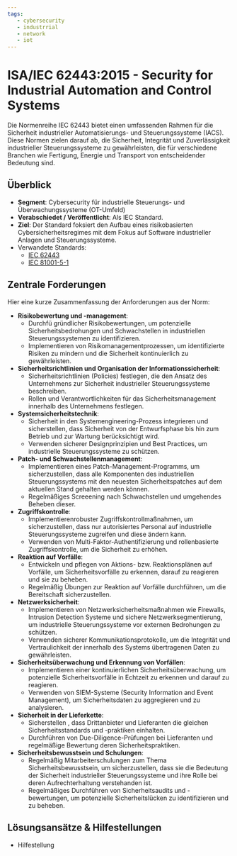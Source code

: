 ```yaml
---
tags:
   - cybersecurity
   - industrrial
   - network
   - iot 	
---
```


# ISA/IEC 62443:2015 - Security for Industrial Automation and Control Systems

Die Normenreihe IEC 62443 bietet einen umfassenden Rahmen für die Sicherheit industrieller Automatisierungs- und Steuerungssysteme (IACS). Diese Normen zielen darauf ab, die Sicherheit, Integrität und Zuverlässigkeit industrieller Steuerungssysteme zu gewährleisten, die für verschiedene Branchen wie Fertigung, Energie und Transport von entscheidender Bedeutung sind.

## Überblick

* **Segment**: Cybersecurity für industrielle Steuerungs- und Überwachungssysteme (OT-Umfeld) 
* **Verabschiedet / Veröffentlicht**: Als IEC Standard.
* **Ziel**:
  Der Standard foksiert den Aufbau eines risikobasierten Cybersicherheitsregimes mit dem Fokus auf Software industrieller Anlagen und Steuerungssysteme. 
* Verwandete Standards:
  * [IEC 62443](/osba-regulatory-monitor/iec62443)
  * [IEC 81001-5-1](/osba-regulatory-monitor/iec81001-5-1) 
  



## Zentrale Forderungen

Hier eine kurze Zusammenfassung der Anforderungen aus der Norm:

- **Risikobewertung und -management**:
  - Durchfü gründlicher Risikobewertungen, um potenzielle Sicherheitsbedrohungen und Schwachstellen in industriellen Steuerungssystemen zu identifizieren.
  - Implementieren von Risikomanagementprozessen, um identifizierte Risiken zu mindern und die Sicherheit kontinuierlich zu gewährleisten.
- **Sicherheitsrichtlinien und Organisation der Informationssicherheit**:
  - Sicherheitsrichtlinien (Policies) festlegen, die den Ansatz des Unternehmens zur Sicherheit industrieller Steuerungssysteme beschreiben.
  - Rollen und Verantwortlichkeiten für das Sicherheitsmanagement innerhalb des Unternehmens festlegen.
- **Systemsicherheitstechnik**:
  - Sicherheit in den Systemengineering-Prozess integrieren und sicherstellen, dass Sicherheit von der Entwurfsphase bis hin zum Betrieb und zur Wartung berücksichtigt wird.
  - Verwenden sicherer Designprinzipien und Best Practices, um industrielle Steuerungssysteme zu schützen.
- **Patch- und Schwachstellenmanagement**:
  - Implementieren eines Patch-Management-Programms, um sicherzustellen, dass alle Komponenten des industriellen Steuerungssystems mit den neuesten Sicherheitspatches auf dem aktuellen Stand gehalten werden können.
  - Regelmäßiges Screeening nach Schwachstellen und umgehendes Beheben dieser.
- **Zugriffskontrolle**:
  - Implementierenrobuster Zugriffskontrollmaßnahmen, um sicherzustellen, dass nur autorisiertes Personal auf industrielle Steuerungssysteme zugreifen und diese ändern kann.
  - Verwenden von Multi-Faktor-Authentifizierung und rollenbasierte Zugriffskontrolle, um die Sicherheit zu erhöhen.
- **Reaktion auf Vorfälle**:
  - Entwickeln und pflegen von Aktions- bzw. Reaktionsplänen auf Vorfälle, um Sicherheitsvorfälle zu erkennen, darauf zu reagieren und sie zu beheben.
  - Regelmäßig Übungen zur Reaktion auf Vorfälle durchführen, um die Bereitschaft sicherzustellen.
- **Netzwerksicherheit**:
  - Implementieren von Netzwerksicherheitsmaßnahmen wie Firewalls, Intrusion Detection Systeme und sichere Netzwerksegmentierung, um industrielle Steuerungssysteme vor externen Bedrohungen zu schützen.
  - Verwenden sicherer Kommunikationsprotokolle, um die Integrität und Vertraulichkeit der innerhalb des Systems übertragenen Daten zu gewährleisten.
- **Sicherheitsüberwachung und Erkennung von Vorfällen**:
  - Implementieren einer kontinuierlichen Sicherheitsüberwachung, um potenzielle Sicherheitsvorfälle in Echtzeit zu erkennen und darauf zu reagieren.
  - Verwenden von SIEM-Systeme (Security Information and Event Management), um Sicherheitsdaten zu aggregieren und zu analysieren.
- **Sicherheit in der Lieferkette**:
  - Sicherstellen , dass Drittanbieter und Lieferanten die gleichen Sicherheitsstandards und -praktiken einhalten.
  - Durchführen von Due-Diligence-Prüfungen bei Lieferanten und regelmäßige Bewertung deren Sicherheitspraktiken.
- **Sicherheitsbewusstsein und Schulungen**:
  - Regelmäßig Mitarbeiterschulungen zum Thema Sicherheitsbewusstsein, um sicherzustellen, dass sie die Bedeutung der Sicherheit industrieller Steuerungssysteme und ihre Rolle bei deren Aufrechterhaltung verstehanden ist.
  - Regelmäßiges Durchführen von Sicherheitsaudits und -bewertungen, um potenzielle Sicherheitslücken zu identifizieren und zu beheben.

## Lösungsansätze & Hilfestellungen

* Hilfestellung
